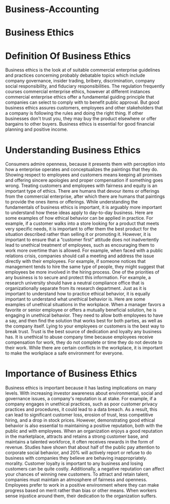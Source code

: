 # Business-Accounting
# Business Ethics
# Definition Of Business Ethics
Business ethics is the look at of suitable commercial enterprise guidelines and practices concerning probably debatable topics which include company governance, insider trading, bribery, discrimination, company social responsibility, and fiduciary responsibilities. The regulation frequently courses commercial enterprise ethics, however at different instances commercial enterprise ethics offer a fundamental guiding principle that companies can select to comply with to benefit public approval.
But good business ethics assures customers, employees and other stakeholders that a company is following the rules and doing the right thing.  If other businesses don't trust you, they may buy the product elsewhere or offer bargains to other buyers.  Business ethics is essential for good financial planning and positive income.
# Understanding Business Ethics
Consumers admire openness, because it presents them with perception into how a enterprise operates and conceptualizes the paintings that they do. Showing respect to employees and customers means keeping all promises and offering sincere apologies and proper compensation if something goes wrong. Treating customers and employees with fairness and equity is an important type of ethics. There are humans that devour items or offerings from the commercial enterprise, after which there are humans that paintings to provide the ones items or offerings. While understanding the fundamentals of business ethics is important, it is arguably more important to understand how these ideas apply to day-to-day business.  Here are some examples of how ethical behavior can be applied in practice. For example, if a customer walks into a store looking for a product that meets very specific needs, it is important to offer them the best product for the situation described rather than selling it or promoting it.  However, it is important to ensure that a “customer first” attitude does not inadvertently lead to unethical treatment of employees, such as encouraging them to work more overtime than is allowed. For example, when faced with a public relations crisis, companies should call a meeting and address the issue directly with their employees. For example, if someone notices that management tends to hire the same type of people, they might suggest that employees be more involved in the hiring process. One of the priorities of any business is to secure and protect this information. For example, a research university should have a neutral compliance office that is organizationally separate from its research department. Just as it is important to understand how to practice ethical behavior, it is equally important to understand what unethical behavior is.  Here are some examples of unethical situations in the workplace. When a manager favors a favorite or senior employee or offers a mutually beneficial solution, he is engaging in unethical behavior.  They need to allow both employees to have a say, and then find the solution that works best for both parties, as well as the company itself. Lying to your employees or customers is the best way to break trust.  Trust is the best source of dedication and loyalty any business has. It is unethical to abuse company time because employees receive compensation for work, they do not complete or time they do not devote to their work. While there are certain conflicts in the workplace, it is important to make the workplace a safe environment for everyone.
# Importance of Business Ethics
Business ethics is important because it has lasting implications on many levels. With increasing investor awareness about environmental, social and governance issues, a company's reputation is at stake. For example, if a company engages in unethical practices, such as poor customer privacy practices and procedures, it could lead to a data breach. As a result, this can lead to significant customer loss, erosion of trust, less competitive hiring, and a drop in stock prices. However, demonstrating good ethical behavior is also essential to maintaining a positive reputation, both with the public and with employees.  When an organization enjoys a good reputation in the marketplace, attracts and retains a strong customer base, and maintains a talented workforce, it often receives rewards in the form of revenue. Studies have shown that about half of the public pay attention to corporate social behavior, and 20% will actively report or refuse to do business with companies they believe are behaving inappropriately. morality. Customer loyalty is important to any business and losing customers can be quite costly. Additionally, a negative reputation can affect your chances of winning new customers. To attract and retain talent, companies must maintain an atmosphere of fairness and openness. Employees prefer to work in a positive environment where they can make progress based on merit rather than bias or other means. When workers sense injustice around them, their dedication to the organization suffers.
